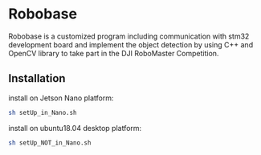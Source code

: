 # Robobase

Robobase is a customized program including communication with stm32 development board and implement the object detection by using C++ and OpenCV library to take part in the DJI RoboMaster Competition.

## Installation
install on Jetson Nano platform:
```bash
sh setUp_in_Nano.sh
```
install on ubuntu18.04 desktop platform:
```bash
sh setUp_NOT_in_Nano.sh
```
